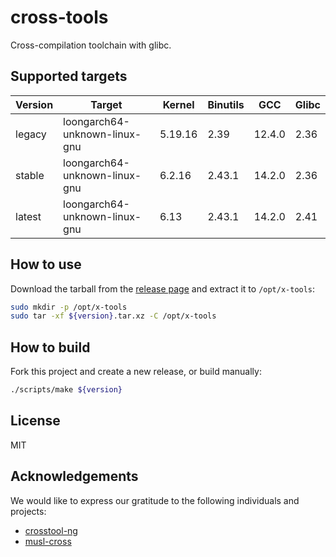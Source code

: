 # cross-tools

Cross-compilation toolchain with glibc.

## Supported targets

| Version | Target                         | Kernel  | Binutils | GCC    | Glibc  |
|---------|--------------------------------|---------|----------|--------|--------|
| legacy  | loongarch64-unknown-linux-gnu  | 5.19.16 | 2.39     | 12.4.0 | 2.36   |
| stable  | loongarch64-unknown-linux-gnu  | 6.2.16  | 2.43.1   | 14.2.0 | 2.36   |
| latest  | loongarch64-unknown-linux-gnu  | 6.13    | 2.43.1   | 14.2.0 | 2.41   |


## How to use

Download the tarball from the [release page](https://github.com/loong64/cross-tools/releases) and extract it to `/opt/x-tools`:

```sh
sudo mkdir -p /opt/x-tools
sudo tar -xf ${version}.tar.xz -C /opt/x-tools
```

## How to build

Fork this project and create a new release, or build manually:

```sh
./scripts/make ${version}
```

## License

MIT

## Acknowledgements

We would like to express our gratitude to the following individuals and projects:

- [crosstool-ng](https://github.com/crosstool-ng/crosstool-ng)
- [musl-cross](https://github.com/musl-cross/musl-cross)